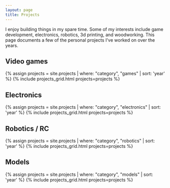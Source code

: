 ```yaml
---
layout: page
title: Projects
---
```


I enjoy building things in my spare time. Some of my interests include game development, electronics, robotics, 3d printing, and woodworking. This page documents a few of the personal projects I've worked on over the years.


## Video games
{% assign projects = site.projects | where: "category", "games" | sort: 'year' %}
{% include projects_grid.html projects=projects %}

## Electronics
{% assign projects = site.projects | where: "category", "electronics" | sort: 'year' %}
{% include projects_grid.html projects=projects %}

## Robotics / RC
{% assign projects = site.projects | where: "category", "robotics" | sort: 'year' %}
{% include projects_grid.html projects=projects %}

## Models
{% assign projects = site.projects | where: "category", "models" | sort: 'year' %}
{% include projects_grid.html projects=projects %}